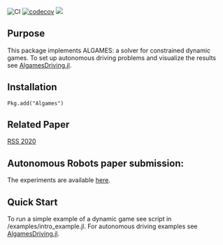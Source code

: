 ![CI](https://github.com/simon-lc/Algames.jl/workflows/CI/badge.svg)
[![codecov](https://codecov.io/gh/simon-lc/Algames.jl/branch/master/graph/badge.svg?token=SU9XJW5SE7)](https://codecov.io/gh/simon-lc/Algames.jl)
[![](https://img.shields.io/badge/docs-dev-blue.svg)](https://simon-lc.github.io/Algames.jl/dev)

## Purpose
This package implements ALGAMES: a solver for constrained dynamic games. To set up autonomous driving problems and visualize the results see [AlgamesDriving.jl](https://github.com/simon-lc/AlgamesDriving.jl).

## Installation
```
Pkg.add("Algames")
```
## Related Paper
[RSS 2020](http://www.roboticsproceedings.org/rss16/p091.pdf)

## Autonomous Robots paper submission: 
The experiments are available [here](https://github.com/simon-lc/AlgamesDriving.jl/releases/tag/autonomous_robots_v1.0).

## Quick Start
To run a simple example of a dynamic game see script in /examples/intro_example.jl. For autonomous driving examples see [AlgamesDriving.jl](https://github.com/simon-lc/AlgamesDriving.jl).

